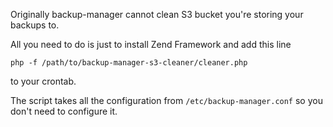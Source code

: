 Originally backup-manager cannot clean S3 bucket you're storing your backups to.

All you need to do is just to install Zend Framework and add this line

    php -f /path/to/backup-manager-s3-cleaner/cleaner.php
    
to your crontab.

The script takes all the configuration from `/etc/backup-manager.conf` so you don't need to configure it.